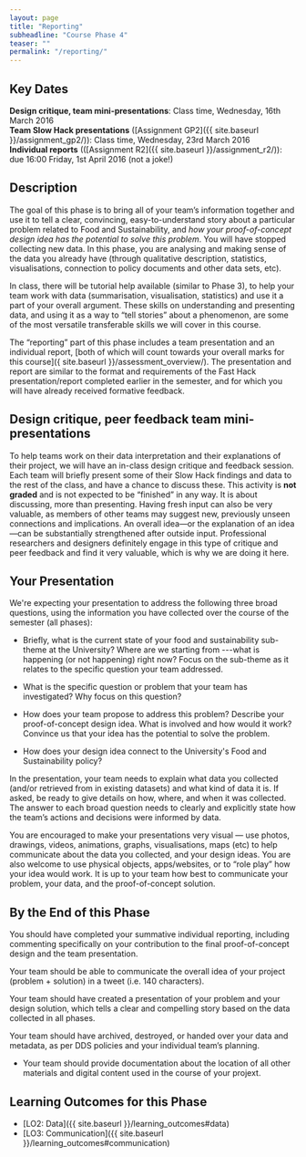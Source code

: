 ```yaml
---
layout: page
title: "Reporting"
subheadline: "Course Phase 4"
teaser: ""
permalink: "/reporting/"
---
```



## Key Dates

**Design critique, team mini-presentations**: Class time, Wednesday, 16th March 2016  
**Team Slow Hack presentations** ([Assignment GP2]({{ site.baseurl }}/assignment_gp2/)): Class time, Wednesday, 23rd March 2016  
**Individual reports** (([Assignment R2]({{ site.baseurl }}/assignment_r2/)): due 16:00 Friday, 1st April 2016 (not a joke!)

## Description

The goal of this phase is to bring all of your team’s information together and use it to tell a clear, convincing, easy-to-understand story about a particular problem related to Food and Sustainability, and *how your proof-of-concept design idea has the potential to solve this problem*. You will have stopped collecting new data.  In this phase, you are analysing and making sense of the data you already have (through qualitative description, statistics, visualisations, connection to policy documents and other data sets, etc). 

In class, there will be tutorial help available (similar to Phase 3), to help your team work with data (summarisation, visualisation, statistics) and use it a part of your overall argument. These skills on understanding and presenting data, and using it as a way to “tell stories” about a phenomenon, are some of the most versatile transferable skills we will cover in this course. 

The “reporting” part of this phase includes a team presentation and an individual report, [both of which will count towards your overall marks for this course]({ site.baseurl }}/assessment_overview/). The presentation and report are similar to the format and requirements of the Fast Hack presentation/report completed earlier in the semester, and for which you will have already received formative feedback. 

## Design critique, peer feedback team mini-presentations

To help teams work on their data interpretation and their explanations of their project, we will have an in-class design critique and feedback session. Each team will briefly present some of their Slow Hack findings and data to the rest of the class, and have a chance to discuss these. This activity is **not graded** and is not expected to be “finished” in any way. It is about discussing, more than presenting. Having fresh input can also be very valuable, as members of other teams may suggest new, previously unseen connections and implications. An overall idea&mdash;or the explanation of an idea&mdash;can be substantially strengthened after outside input. Professional researchers and designers definitely engage in this type of critique and peer feedback and find it very valuable, which is why we are doing it here. 

## Your Presentation

We're expecting your presentation to address the following three broad questions, using the information you have collected over the course of the semester (all phases):

* Briefly, what is the current state of your food and sustainability sub-theme at the University? Where are we starting from ---what is happening (or not happening) right now? Focus on the sub-theme as it relates to the specific question your team addressed.

* What is the specific question or problem that your team has investigated? Why focus on this question?

* How does your team propose to address this problem? Describe your proof-of-concept design idea. What is involved and how would it work? Convince us that your idea has the potential to solve the problem. 

* How does your design idea connect to the University's Food and Sustainability policy?

In the presentation, your team needs to explain what data you collected (and/or retrieved from in existing datasets) and what kind of data it is. If asked, be ready to give details on how, where, and when it was collected. The answer to each broad question needs to clearly and explicitly state how the team’s actions and decisions were informed by data.

You are encouraged to make your presentations very visual &mdash; use photos, drawings, videos, animations, graphs, visualisations, maps (etc) to help communicate about the data you collected, and your design ideas. You are also welcome to use physical objects, apps/websites, or to “role play” how your idea would work. It is up to your team how best to communicate your problem, your data, and the proof-of-concept solution.


## By the End of this Phase

You should have completed your summative individual reporting, including commenting specifically on your contribution to the final proof-of-concept design and the team presentation.

Your team should be able to communicate the overall idea of your project (problem + solution) in a tweet (i.e. 140 characters).

Your team should have created a presentation of your problem and your design solution, which tells a clear and compelling story based on the data collected in all phases. 

Your team should have archived, destroyed, or handed over your data and metadata, as per DDS policies and your individual team’s planning. 

* Your team should provide documentation about the location of all other materials and digital content used in the course of your projext. 


## Learning Outcomes for this Phase


* [LO2: Data]({{ site.baseurl }}/learning_outcomes#data)
* [LO3: Communication]({{ site.baseurl }}/learning_outcomes#communication)



